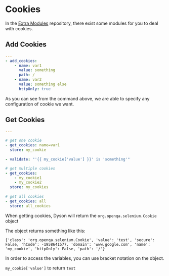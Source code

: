 Cookies
=======

In the [Extra Modules](https://github.com/dyson-framework/dyson-modules-extras)
repository, there exist some modules for you to deal with cookies.

## Add Cookies

```yaml
---
- add_cookies:
    - name: var1
      value: something
      path: /
    - name: var2
      value: something else
      httpOnly: true
```

As you can see from the command above, we are able to specify any configuration
of cookie we want.

## Get Cookies

```yaml
---

# get one cookie
- get_cookies: name=var1
  store: my_cookie
  
- validate: "'{{ my_cookie['value'] }}' is 'something'"

# get multiple cookies
- get_cookies:
    - my_cookie1
    - my_cookie2
  store: my_cookies
  
# get all cookies
- get_cookies: all
  store: all_cookies
```

When getting cookies, Dyson will return the `org.openqa.selenium.Cookie` object

The object returns something like this:

`{'class': 'org.openqa.selenium.Cookie', 'value': 'test', 'secure': False, 'hCode': -1958641577, 'domain': 'www.google.com', 'name': 'my_cookie', 'httpOnly': False, 'path': '/'}`

In order to access the variables, you can use bracket notation on the object.

`my_cookie['value']` to return `test`
